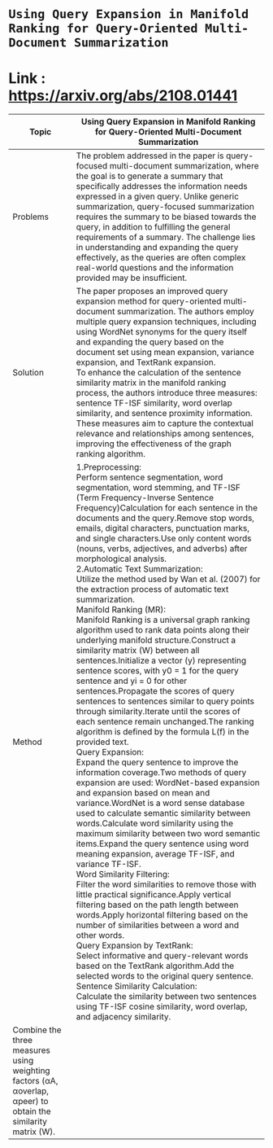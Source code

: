 # `Using Query Expansion in Manifold Ranking for Query-Oriented Multi-Document Summarization`
# Link : https://arxiv.org/abs/2108.01441
|Topic |Using Query Expansion in Manifold Ranking for Query-Oriented Multi-Document Summarization|
|-----|----|
|Problems | The problem addressed in the paper is query-focused multi-document summarization, where the goal is to generate a summary that specifically addresses the information needs expressed in a given query. Unlike generic summarization, query-focused summarization requires the summary to be biased towards the query, in addition to fulfilling the general requirements of a summary. The challenge lies in understanding and expanding the query effectively, as the queries are often complex real-world questions and the information provided may be insufficient. |
|Solution|The paper proposes an improved query expansion method for query-oriented multi-document summarization. The authors employ multiple query expansion techniques, including using WordNet synonyms for the query itself and expanding the query based on the document set using mean expansion, variance expansion, and TextRank expansion.<br />To enhance the calculation of the sentence similarity matrix in the manifold ranking process, the authors introduce three measures: sentence TF-ISF similarity, word overlap similarity, and sentence proximity information. These measures aim to capture the contextual relevance and relationships among sentences, improving the effectiveness of the graph ranking algorithm.|
|Method| 1.Preprocessing:<br />Perform sentence segmentation, word segmentation, word stemming, and TF-ISF (Term Frequency-Inverse Sentence Frequency)Calculation for each sentence in the documents and the query.Remove stop words, emails, digital characters, punctuation marks, and single characters.Use only content words (nouns, verbs, adjectives, and adverbs) after morphological analysis.<br />2.Automatic Text Summarization:<br />Utilize the method used by Wan et al. (2007) for the extraction process of automatic text summarization.<br />Manifold Ranking (MR):<br />Manifold Ranking is a universal graph ranking algorithm used to rank data points along their underlying manifold structure.Construct a similarity matrix (W) between all sentences.Initialize a vector (y) representing sentence scores, with y0 = 1 for the query sentence and yi = 0 for other sentences.Propagate the scores of query sentences to sentences similar to query points through similarity.Iterate until the scores of each sentence remain unchanged.The ranking algorithm is defined by the formula L(f) in the provided text.<br />Query Expansion:<br />Expand the query sentence to improve the information coverage.Two methods of query expansion are used: WordNet-based expansion and expansion based on mean and variance.WordNet is a word sense database used to calculate semantic similarity between words.Calculate word similarity using the maximum similarity between two word semantic items.Expand the query sentence using word meaning expansion, average TF-ISF, and variance TF-ISF.<br />Word Similarity Filtering:<br />Filter the word similarities to remove those with little practical significance.Apply vertical filtering based on the path length between words.Apply horizontal filtering based on the number of similarities between a word and other words.<br />Query Expansion by TextRank:<br />Select informative and query-relevant words based on the TextRank algorithm.Add the selected words to the original query sentence.<br />Sentence Similarity Calculation:<br />Calculate the similarity between two sentences using TF-ISF cosine similarity, word overlap, and adjacency similarity.
Combine the three measures using weighting factors (αA, αoverlap, αpeer) to obtain the similarity matrix (W).|